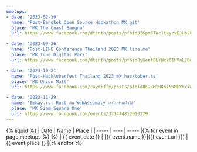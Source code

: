 ```yaml
---
meetups:
- date: '2023-02-19'
  name: 'Post-Bangkok Open Source Hackathon MK.git'
  place: 'MK The Coast Bangna'
  url: https://www.facebook.com/dtinth/posts/pfbid02KpmSTWc1tkyzvEJHb2FVAbhB2kgR4KJcn8w1WV85vgnbU7B2DxhF7h5JGLKTXCE7l

- date: '2023-09-26'
  name: 'Post-LINE Conference Thailand 2023 MK.line.me'
  place: 'MK True Digital Park'
  url: https://www.facebook.com/dtinth/posts/pfbid0yGeef8LYWx261HVaL7DqRV3hgdfckqd5qhEDEvrZ3bY7xEfXC3YFHTizv4nJTLTyl

- date: '2023-10-21'
  name: 'Post-Hacktoberfest Thailand 2023 mk.hacktober.ts'
  place: 'MK Union Mall'
  url: https://www.facebook.com/rayriffy/posts/pfbid0E2ZMtBK6zNNMEYkxYwRcusigm12ZXfsLf6zNFwRS24LPxWd6TKoBpQJ3m2qCuPQbl

- date: '2023-11-29'
  name: 'Emkay.rs: Rust กับ WebAssembly เอาไปทำอะไรได้'
  place: 'MK Siam Square One'
  url: https://www.facebook.com/events/371474812018279
---
```


{% liquid
%}
|  Date | Name | Place |
| ----- | ---- | ----- |{% for event in page.meetups %}
%}
| {{ event.date }} | [{{ event.name }}]({{ event.url }}) | {{ event.place }} |{% endfor %}